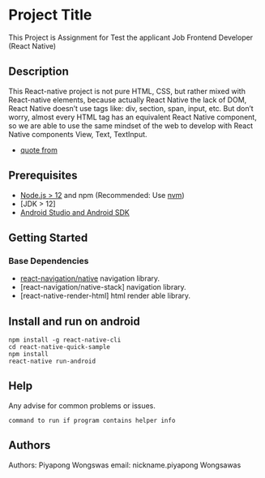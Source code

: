 # Project Title

This Project is Assignment for Test the applicant Job Frontend Developer (React Native)

## Description

This React-native project is not pure HTML, CSS, but rather mixed with React-native elements, 
because actually  React Native the lack of DOM, React Native doesn’t use tags like: div, section, span, input, etc. 
But don’t worry, almost every HTML tag has an equivalent React Native component, 
so we are able to use the same mindset of the web to develop with React Native components View, Text, TextInput.
* [quote from](https://medium.com/magnetis-backstage/5-things-that-youll-learn-when-you-start-to-use-react-native-1ed601e6eac)


## Prerequisites

- [Node.js > 12](https://nodejs.org) and npm (Recommended: Use [nvm](https://github.com/nvm-sh/nvm))
- [JDK > 12]
- [Android Studio and Android SDK](https://developer.android.com/studio)

## Getting Started

### Base Dependencies
- [react-navigation/native](https://reactnavigation.org/) navigation library.
- [react-navigation/native-stack] navigation library.
- [react-native-render-html] html render able library.


## Install and run on android
```
npm install -g react-native-cli
cd react-native-quick-sample
npm install
react-native run-android
```

## Help

Any advise for common problems or issues.
```
command to run if program contains helper info
```

## Authors

Authors: Piyapong Wongswas
email: nickname.piyapong Wongsawas

